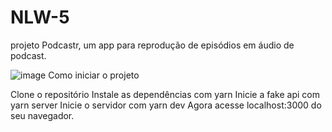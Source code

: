 # NLW-5
projeto Podcastr, um app para reprodução de episódios em áudio de podcast.

![image](https://user-images.githubusercontent.com/50723431/208318630-3a5e5c80-407e-43c1-a924-32f75d671fa4.png)
Como iniciar o projeto

Clone o repositório
Instale as dependências com yarn
Inicie a fake api com yarn server
Inicie o servidor com yarn dev
Agora acesse localhost:3000 do seu navegador.
